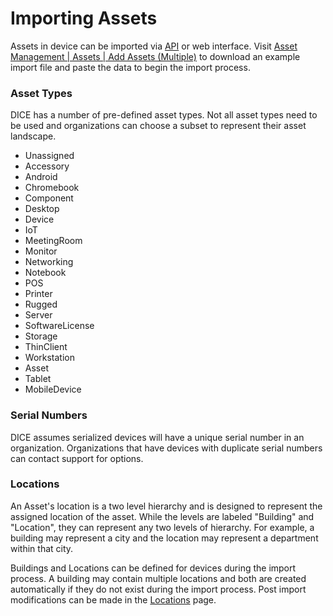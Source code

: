 # Importing Assets
Assets in device can be imported via [API](../../Integrations/API.md) or web interface. Visit [Asset Management | Assets | Add Assets (Multiple)](https://diceapp.nowmicro.com/AssetManagement/Assets) to download an example import file and paste the data to begin the import process.

### Asset Types
DICE has a number of pre-defined asset types.  Not all asset types need to be used and organizations can choose a subset to represent their asset landscape.

- Unassigned
- Accessory
- Android
- Chromebook
- Component
- Desktop
- Device
- IoT
- MeetingRoom
- Monitor
- Networking
- Notebook
- POS
- Printer
- Rugged
- Server
- SoftwareLicense
- Storage
- ThinClient
- Workstation
- Asset
- Tablet
- MobileDevice

### Serial Numbers
DICE assumes serialized devices will have a unique serial number in an organization.  Organizations that have devices with duplicate serial numbers can contact support for options. 

### Locations
An Asset's location is a two level hierarchy and is designed to represent the assigned location of the asset.  While the levels are labeled "Building" and "Location", they can represent any two levels of hierarchy.  For example, a building may represent a city and the location may represent a department within that city.  

Buildings and Locations can be defined for devices during the import process.  A building may contain multiple locations and both are created automatically if they do not exist during the import process.  Post import modifications can be made in the [Locations](https://diceapp.nowmicro.com/AssetManagement/Locations) page.
